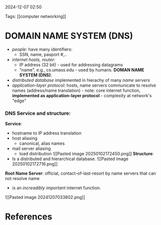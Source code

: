 2024-12-07 02:50


Tags: [[computer networking]]


# DOMAIN NAME SYSTEM (DNS)

- *people*: have many identifiers:
	- SSN, name, pasport #,..
- *internet hosts, router*:
	- IP address (32 bit) - used for addressing datagrams
	- "name", e.g., cs.umass.edu - used by humans.
**DOMAN NAME SYSTEM (DNS)**: 
- *distributed database* implemented in hierachy of many *name servers*
- *application-layer protocol*: hosts, name servers communicate to resolve names (address/name translation)
		- note: core internet function, **implemented as application-layer protocol**
		- complexity at network's "edge"
### DNS Service and structure:
**Service**:
- hostname to IP address translation
- host aliasing
	- canonical, alias names
- mail server aliasing
	- load distribution 
	![[Pasted image 20250102172450.png]]
**Structure**:
- Is a distributed and hierarchical database.
![[Pasted image 20250102172716.png]]

**Root Name Server**: official, contact-of-last-resort by name servers that can not resolve name
- is an *increadibly important* internet function.


![[Pasted image 20241207033802.png]] 
# References
